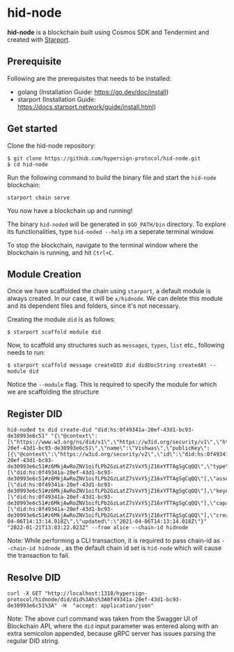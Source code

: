 # hid-node
**hid-node** is a blockchain built using Cosmos SDK and Tendermint and created with [Starport](https://starport.com).

## Prerequisite

Following are the prerequisites that needs to be installed:

- golang (Installation Guide: https://go.dev/doc/install)
- starport (Installation Guide: https://docs.starport.network/guide/install.html)

## Get started

Clone the hid-node repository:

```
$ git clone https://github.com/hypersign-protocol/hid-node.git
$ cd hid-node
```

Run the following command to build the binary file and start the `hid-node` blockchain: 
```
starport chain serve
```

You now have a blockchain up and running!

The binary `hid-noded` will be generated in `$GO_PATH/bin` directory. To explore its functionalities, type `hid-noded --help` im a seperate terminal window.

To stop the blockchain, navigate to the terminal window where the blockchain is running, and hit `Ctrl+C`.

## Module Creation

Once we have scaffolded the chain using `starport`, a default module is always created. In our case, it will be `x/hidnode`. We can delete this module and its dependent files and folders, since it's not necessary.

Creating the module `did` is as follows:

```
$ starport scaffold module did
```

Now, to scaffold any structures such as `messages`, `types`, `list` etc., following needs to run:

```
$ starport scaffold message createDID did didDocString createdAt --module did
```
Notice the `--module` flag. This is required to specify the module for which we are scaffolding the structure


## Register DID

```
hid-noded tx did create-did "did:hs:0f49341a-20ef-43d1-bc93-de30993e6c51" "{\"@context\":[\"https://www.w3.org/ns/did/v1\",\"https://w3id.org/security/v1\",\"https://schema.org\"],\"@type\":\"https://schema.org/Person\",\"id\":\"did:hs:0f49341a-20ef-43d1-bc93-de30993e6c51\",\"name\":\"Vishwas\",\"publicKey\":[{\"@context\":\"https://w3id.org/security/v2\",\"id\":\"did:hs:0f49341a-20ef-43d1-bc93-de30993e6c51#z6MkjAwRoZNV1oifLPb2GzLatZ7sVxY5jZ16xYTTAgSgCqQQ\",\"type\":\"Ed25519VerificationKey2018\",\"publicKeyBase58\":\"5igPDK83gGECDtkKbRNk3TZsgPGEKfkkGXYXLQUfHcd2\"}],\"authentication\":[\"did:hs:0f49341a-20ef-43d1-bc93-de30993e6c51#z6MkjAwRoZNV1oifLPb2GzLatZ7sVxY5jZ16xYTTAgSgCqQQ\"],\"assertionMethod\":[\"did:hs:0f49341a-20ef-43d1-bc93-de30993e6c51#z6MkjAwRoZNV1oifLPb2GzLatZ7sVxY5jZ16xYTTAgSgCqQQ\"],\"keyAgreement\":[\"did:hs:0f49341a-20ef-43d1-bc93-de30993e6c51#z6MkjAwRoZNV1oifLPb2GzLatZ7sVxY5jZ16xYTTAgSgCqQQ\"],\"capabilityInvocation\":[\"did:hs:0f49341a-20ef-43d1-bc93-de30993e6c51#z6MkjAwRoZNV1oifLPb2GzLatZ7sVxY5jZ16xYTTAgSgCqQQ\"],\"created\":\"2021-04-06T14:13:14.018Z\",\"updated\":\"2021-04-06T14:13:14.018Z\"}" "2022-01-21T13:03:22.023Z" --from alice --chain-id hidnode
```
Note: While performing a CLI transaction, it is required to pass chain-id as `--chain-id hidnode` , as the default chain id set is `hid-node` which will cause the transaction to fail.

## Resolve DID

```
curl -X GET "http://localhost:1318/hypersign-protocol/hidnode/did/did%3Ahs%3A0f49341a-20ef-43d1-bc93-de30993e6c51%3A" -H  "accept: application/json"
```
Note: The above curl command was taken from the Swagger UI of Blockchain API, where the `did` input parameter was entered along with an extra semicolon appended, because gRPC server has issues parsing the regular DID string.